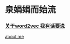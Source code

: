 # 泉娟娟而始流

### [关于word2vec 我有话要说](http://zhangyunquan.cn/blog/doc/word2vec.html)


[about me](http://zhangyunquan.cn/about.html)
